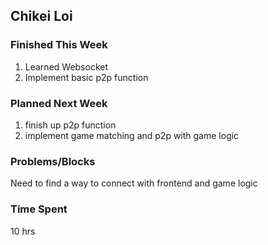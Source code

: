 ## Chikei Loi

### Finished This Week
1. Learned Websocket 
2. Implement basic p2p function  
### Planned Next Week
1. finish up p2p function 
2. implement game matching and p2p with game logic
### Problems/Blocks
Need to find a way to connect with frontend and game logic  

### Time Spent
10 hrs
